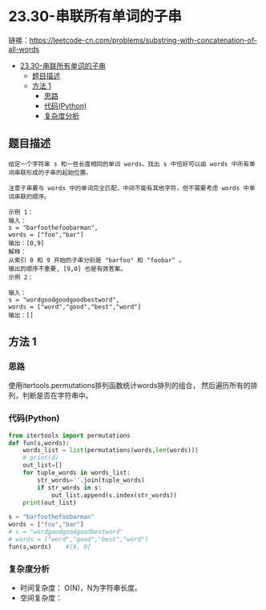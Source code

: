 # 23.30-串联所有单词的子串

链接：https://leetcode-cn.com/problems/substring-with-concatenation-of-all-words

- [23.30-串联所有单词的子串](#2330-串联所有单词的子串)
    - [题目描述](#题目描述)
    - [方法 1](#方法-1)
        - [思路](#思路)
        - [代码(Python)](#代码Python)
        - [复杂度分析](#复杂度分析)

## 题目描述
```
给定一个字符串 s 和一些长度相同的单词 words。找出 s 中恰好可以由 words 中所有单词串联形成的子串的起始位置。

注意子串要与 words 中的单词完全匹配，中间不能有其他字符，但不需要考虑 words 中单词串联的顺序。

示例 1：
输入：
s = "barfoothefoobarman",
words = ["foo","bar"]
输出：[0,9]
解释：
从索引 0 和 9 开始的子串分别是 "barfoo" 和 "foobar" 。
输出的顺序不重要, [9,0] 也是有效答案。
示例 2：

输入：
s = "wordgoodgoodgoodbestword",
words = ["word","good","best","word"]
输出：[]
```

## 方法 1

### 思路
使用itertools.permutations排列函数统计words排列的组合，
然后遍历所有的排列，判断是否在字符串中。

### 代码(Python)
```python
from itertools import permutations
def fun(s,words):
    words_list = list(permutations(words,len(words)))
    # print(d)
    out_list=[]
    for tuple_words in words_list:
        str_words=''.join(tuple_words)
        if str_words in s:
            out_list.append(s.index(str_words))
    print(out_list)

s = "barfoothefoobarman"
words = ["foo","bar"]
# s = "wordgoodgoodgoodbestword"
# words = ["word","good","best","word"]
fun(s,words)    #[9, 0]


```

### 复杂度分析
- 时间复杂度： O(N)，N为字符串长度。
- 空间复杂度：

